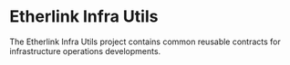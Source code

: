 # Etherlink Infra Utils 

The Etherlink Infra Utils project contains common reusable contracts for infrastructure operations developments. 



